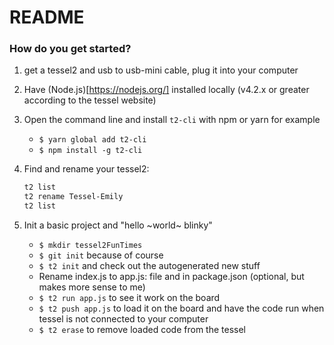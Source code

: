 # README

### How do you get started?

1. get a tessel2 and usb to usb-mini cable, plug it into your computer
1. Have (Node.js)[https://nodejs.org/] installed locally (v4.2.x or greater according to the tessel website)
1. Open the command line and install `t2-cli` with npm or yarn for example
    * `$ yarn global add t2-cli`
    * `$ npm install -g t2-cli`
1. Find and rename your tessel2:

    ```sh
    t2 list
    t2 rename Tessel-Emily
    t2 list
    ```

1. Init a basic project and "hello ~world~ blinky"

    * `$ mkdir tessel2FunTimes`
    * `$ git init` because of course
    * `$ t2 init` and check out the autogenerated new stuff
    * Rename index.js to app.js: file and in package.json (optional, but makes more sense to me)
    * `$ t2 run app.js` to see it work on the board
    * `$ t2 push app.js` to load it on the board and have the code run when tessel is not connected to your computer
    * `$ t2 erase` to remove loaded code from the tessel
